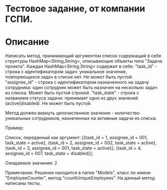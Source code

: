 # Тестовое задание, от компании ГСПИ.

# Описание

Написать метод, принимающий аргументом список содержащий в себе структуры HashMap<String,String>, описывающие объекты типа "Задача проекта".
Каждая HashMap<String,String> содержит в себе:
"task_id" - строка с идентификатором задач: уникальное значение, повторяющихся задач в списке нет. Не может быть пустой.
"assignee_id" - строка с идентификатором назначенного на задачу сотрудника: один сотрудник может быть назначен на несколько задач из списка. Может быть пустой строкой.
"task_state" - строка с названием статуса задачи: принимает одно из двух значений (active|disabled). Не может быть пустой.

Метод должен вернуть целочисленное значение - количество уникальных сотрудников, назначенных на активные задачи из списка.

Пример:

Список, переданный как аргумент:
[{task_id = 1, assignee_id = 001, task_state = active}, {task_id = 2, assignee_id = 002, task_state = active}, {task_id = 3, assignee_id = 001, task_state = active}}, {task_id = 4, assignee_id = 007, task_state = disabled}];

Ожидаемое значение:
2

Примечание: 
Решение находится в папке "Models", класс по имени "EmployeeCounter", метод "countUniqueEmployees".
На данный метод написаны тесты.

